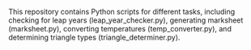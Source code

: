This repository contains Python scripts for different tasks, including checking for leap years (leap_year_checker.py), generating marksheet (marksheet.py), converting temperatures (temp_converter.py), and determining triangle types (triangle_determiner.py). 
